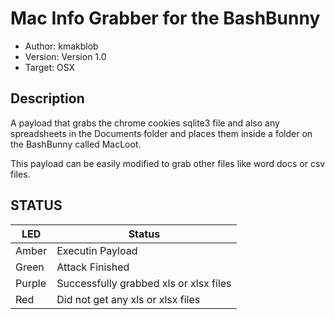 # Mac Info Grabber for the BashBunny

* Author: kmakblob
* Version: Version 1.0
* Target: OSX

## Description

A payload that grabs the chrome cookies sqlite3 file and also any spreadsheets in
the Documents folder and places them inside a folder on the BashBunny called MacLoot.

This payload can be easily modified to grab other files like word docs or csv files.

## STATUS

| LED                | Status                                       |
| ------------------ | -------------------------------------------- |
| Amber              | Executin Payload                             |
| Green              | Attack Finished                              |
| Purple             | Successfully grabbed xls or xlsx files       |
| Red                | Did not get any xls or xlsx files            |
